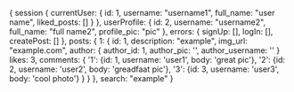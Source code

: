 {
  session {
    currentUser: {
      id: 1,
      username: "username1",
      full_name: "user name",
      liked_posts: []
    }
  },
  userProfile: {
    id: 2,
    username: "username2",
    full_name: "full name2",
    profile_pic: "pic"
  },
  errors: {
    signUp: [],
    logIn: [],
    createPost: []
  },
  posts: {
    1: {
      id: 1,
      description: "example",
      img_url: "example.com",
      author: {
        author_id: 1,
        author_pic: '',
        author_username: ''
      }
      likes: 3,
      comments: {
        '1': {id: 1, username: 'user1', body: 'great pic'},
        '2': {id: 2, username: 'user2', body: 'greadfaat pic'},
        '3': {id: 3, username: 'user3', body: 'cool photo'}
      }
    }
  },
  search: "example"
}
